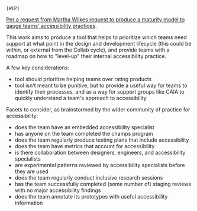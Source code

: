 `[WIP]`

[Per a request from Martha Wilkes request to produce a maturity model to gauge teams' accessibility practices](https://github.com/department-of-veterans-affairs/va.gov-team/issues/56240).

This work aims to produce a tool that helps to prioritize which teams need support at what point in the design and development lifecycle (this could be within, or external from the Collab cycle), and provide teams with a roadmap on how to "level-up" their internal accessibility practice. 

A few key considerations: 

- tool should prioritize helping teams over rating products
- tool isn't meant to be punitive, but to provide a useful way for teams to identify their processes, and as a way for support groups like CAIA to quickly understand a team's approach to accessibility

Facets to consider, as brainstormed by the wider community of practice for accessibility: 

- does the team have an embedded accessibility specialist
- has anyone on the team completed the champs program
- does the team regularly produce testing plans that include accessibility
- does the team have metrics that account for accessibility
- is there collaboration between designers, engineers, and accessibility specialists
- are experimental patterns reviewed by accessibility specialists before they are used
- does the team regularly conduct inclusive research sessions
- has the team successfully completed (some number of) staging reviews with no major accessibility findings
- does the team annotate its prototypes with useful accessibility information
